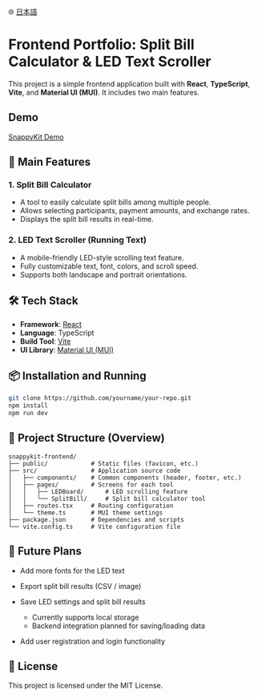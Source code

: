 🌐 [日本語](README.ja.md)

# Frontend Portfolio: Split Bill Calculator & LED Text Scroller

This project is a simple frontend application built with **React**, **TypeScript**, **Vite**, and **Material UI (MUI)**. It includes two main features.

## Demo

[SnappyKit Demo](https://todayisark.github.io/snappykit-demo/)

## 🚀 Main Features

### 1. Split Bill Calculator

- A tool to easily calculate split bills among multiple people.
- Allows selecting participants, payment amounts, and exchange rates.
- Displays the split bill results in real-time.

### 2. LED Text Scroller (Running Text)

- A mobile-friendly LED-style scrolling text feature.
- Fully customizable text, font, colors, and scroll speed.
- Supports both landscape and portrait orientations.

## 🛠 Tech Stack

- **Framework**: [React](https://reactjs.org/)
- **Language**: TypeScript
- **Build Tool**: [Vite](https://vitejs.dev/)
- **UI Library**: [Material UI (MUI)](https://mui.com/)

## 📦 Installation and Running

```bash
git clone https://github.com/yourname/your-repo.git
npm install
npm run dev
```

## 📁 Project Structure (Overview)

```
snappykit-frontend/
├── public/            # Static files (favicon, etc.)
├── src/               # Application source code
│   ├── components/    # Common components (header, footer, etc.)
│   ├── pages/         # Screens for each tool
│   │   ├── LEDBoard/      # LED scrolling feature
│   │   └── SplitBill/     # Split bill calculator tool
│   ├── routes.tsx     # Routing configuration
│   └── theme.ts       # MUI theme settings
├── package.json       # Dependencies and scripts
└── vite.config.ts     # Vite configuration file
```

## 🧩 Future Plans

- Add more fonts for the LED text
- Export split bill results (CSV / image)
- Save LED settings and split bill results

  - Currently supports local storage
  - Backend integration planned for saving/loading data

- Add user registration and login functionality

## 📄 License

This project is licensed under the MIT License.
